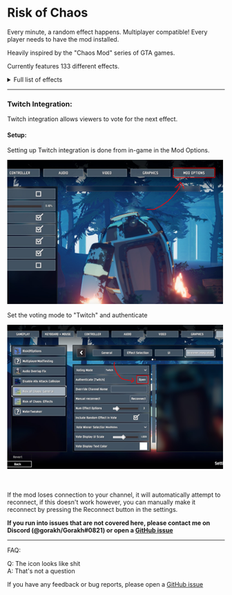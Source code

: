 # Risk of Chaos

Every minute, a random effect happens. Multiplayer compatible! Every player needs to have the mod installed.

Heavily inspired by the "Chaos Mod" series of GTA games.

Currently features 133 different effects.

<details>
	<summary>Full list of effects</summary>

* Nothing: Does absolutely nothing
* Enable Random Artifact: Enables a random artifact. Lasts until end of stage.
* Add Mountain Shrine: Adds a number of mountain shrines to the teleporter event, number of shrines added can be configured (default is 2)
* Activate Teleporter: Forcefully activates the stage teleporter
* Give Random Item: Gives all players a random item
* One Hit KO: Sets everything on the stage to 1 HP, lasts 30 seconds
* Freeze!: Freezes every character on the stage for 4 seconds
* Payday: Gives all players an amount of money equivalent to 4 large chests. (Amount can be configured)
* Increase Monster Spawns: Increases monster director credits for the rest of the current stage (+50% by default, configurable)
* Spawn Scavenger Bag: Spawns a scavenger bag near a random player
* Loose Pockets: Drops a random item from everyone's inventory every 0.9 seconds
* Meteor Shower: Activates the glowing meteorite equipment
* You and a super intelligent Lemurian...: Spawns an invincible Lemurian in a random location on the map with an infinite damage stat (instantly die if you touch it)
* Mitosis: Duplicates every character on the map
* Scrap Random Item: Turns a random scrappable item in every players inventory into the corresponding scrap
* Increase Gravity: Increases gravity by a configurable amount (default +50%), lasts until the end of the current stage
* Decrease Gravity: Decreases gravity by a configurable amount (default -50%), lasts until the end of the current stage
* Corrupt Random Item: Converts a random item in every player's inventory to the void variant
* Spawn Doppelganger: Triggers the Artifact of Vengeance event
* Potrolling: Spawns a bunch of nice pots for you to roll
* Wet Floor: Every surface is slippery. Lasts 1 stage
* Increase Chest Prices: Increases the cost of all interactables by a configurable amount (default +25%)
* Decrease Chest Prices: Decreases the cost of all interactables by a configurable amount (default -25%)
* Spawn Void Implosion: Spawns a random void implosion on every player
* Launch Everyone in Random Directions: Launches all characters in a random direction with a random force
* Voidtouch Everyone: Makes every non-player on the stage into a voidtouched elite (including allies)
* Duplicate Random Item Stack: Duplicates a random item stack for every player
* Teleport to Random Location: Teleports every player to a random location on the current stage
* Change Difficulty: Sets the current difficulty to a random one, lasts 1 stage
* Combo: Activates 2 other random effects
* Gambling Addiction: Replaces every source of loot on the map with a chance shrine
* Give Tonic Affliction: Gives all players one Tonic Affliction
* Spawn Random Boss: Spawns a random boss
* Uncorrupt Random Item: Converts all of a random item into its non-void variant
* Poverty: Converts all players' money into experience
* +5 Minutes: Adds 5 minutes to the run timer
* Trigger Random Family Event: Activates a random family event for the rest of the current stage
* Spawn Random Beacon: Spawns a random captain beacon on every player
* Orbital Bombardment: Spawns Diablo Strikes all over the map
* Benthic Transform Random Item: Upgrades the tier of 1 random item
* Kill All (Non-Boss) Enemies: Kills all non-boss enemies on the map
* Random Gravity Direction: Changes the direction of gravity
* Disable Random Skill: Disables a random skill slot, lasts 90 seconds
* Ahoy!: Spawns 3 equipment drones with a Consumed Trophy Hunter's Tricorn
* Increase Knockback: Multiplies all knockback by 3 (configurable), lasts 1 stage
* Add Random Item to Monster Inventory: Permanently adds a random item to all enemies
* Spawn Void Seed: Spawns a void seed somewhere on the map
* All Items Are Void Potentials: All dropped items become Void Potentials. The original item is always guaranteed to be an option to prevent potential softlocks. Lasts 1 stage
* Give Everyone a Random Buff: Gives every character on the map a random buff, lasts 90 seconds.
* Give Everyone a Random Debuff: Gives every character on the map a random debuff, lasts 60 seconds.
* Moon Detonation: Starts the moon escape sequence. Lasts 45 seconds (configurable)
* Spawn Random Interactable: Spawns a random interactable at every player
* Spawn Random Portal: Spawns a random portal at a random player
* Increase Proc Coefficients: Multiplies all proc coefficients by 2 (configurable)
* Guaranteed Chance Effects: All percent-chance effects are guaranteed to happen (effectively infinite luck stat on everything), lasts 30 seconds
* Increase Projectile Speed: Increases the speed of all projectiles, lasts 1 stage (+50% by default, configurable)
* Decrease Projectile Speed: Decreases the speed of all projectiles, lasts 1 stage (-50% by default, configurable)
* Spawn Random Enemy: Spawns a random enemy for every player
* Spawn Random Ally: Spawns a random ally for every player
* Steal Player Items: Steals items from every player and distributes them among enemies, damage the enemy that took items to gain them back (leaving the stage will also give all the items back)
* Reinforcements: Spawns allied survivors in drop pods around the map.
* Bouncy Projectiles: All projectiles and bullets bounce on the surface they hit. Lasts 1 stage.
* Eradicate Random Item: Permanently removes a random item from the game for the rest of the run
* Reset Player Level: Sets all players' level to 0
* -5 Minutes: Decreases the run timer by 5 minutes
* Invert Knockback: Reverses the direction of all knockback applied to characters
* +100% Fall Damage: Increases fall damage by 100% (configurable). Also makes it lethal. Lasts 1 stage.
* Disable Fall Damage: Disables all fall damage. Lasts 1 stage.
* Risk of Thunder: Spawns lightning strikes at random points on the map. Lasts 30 seconds.
* Spawn Jump Pad: Spawns a random jump pad at every player
* Superhot: Time moves when players move
* Gupscare: Spawns a Gup above every player
* Roll Credits: Starts the game credits
* Unscrap Random Item: Converts a random stack of scrap into a random item of the same tier
* Disable Procs: Disables all proc effects. Lasts 45 seconds
* Item Magnet: All pickups move towards players. Lasts 90 seconds
* Item Repulsor: All pickups move away from players. Lasts 90 seconds
* Kill All Player Allies: Kills all player allies
* No sprinting: Disables sprinting for all characters, lasts 30 seconds
* Revive Dead Characters: Revives all recently killed characters
* Lock All Chests: Locks all chests as if the teleporter has started, lasts 45 seconds
* Recruit Random Enemy: Converts a random enemy on the stage to the player team
* Adaptive Recycling: Repeatedly recycles all items on the stage, lasts 90 seconds
* Decrease Teleporter Charge Rate: Decreases charge rate for all holdout zones, lasts 1 stage
* Increase Teleporter Charge Rate: Increases charge rate for all holdout zones, lasts 1 stage
* Decrease Teleporter Radius: Decreases the radius on all holdout zones, lasts 1 stage
* Increase Teleporter Radius: Increases the radius on all holdout zones, lasts 1 stage
* Scrambled Text: Randomizes the order of letters in most text displayed in the game, lasts 120 seconds
* Sulfur Pools Experience: Fills the map with Sulfur Pods
* Disable Knockback: Disables all knockback, lasts 1 stage
* Increase Skill Cooldowns: Increases cooldown for all skills, lasts 1 stage
* Decrease Skill Cooldowns: Decreases cooldown for all skills, lasts 1 stage
* Relocate Teleporter: Moves the stage teleporter to a random position on the map
* Inventory Swap: Swaps the inventories of each player with another player. Multiplayer only.
* No Equipment Cooldowns: Removes all equipment cooldowns, lasts 60 seconds.
* Disable Equipment: Disables all equipment activation, lasts 60 seconds.
* All Items Are A Random Item: All items on the stage get turned into a random item. Essentially Artifact of Kin for items. Lasts 1 stage.
* Everything is Free: All interactables are free, lasts 30 seconds.
* Bouncy Items: Item drops will bounce on the ground before settling, lasts 90 seconds
* Increase Skill Charges: Adds 1 charge to every skill, lasts 1 stage
* Decrease Skill Charges: Removes 1 charge from every skill (cannot reduce below 1), lasts 1 stage
* Focused Teleporter Charging: Holdout zone radius decreases with charge percentage, lasts 1 stage
* No Recoil: Disables all recoil, lasts 90 seconds
* High FOV: Increases camera Field of View, lasts 90 seconds
* Low FOV: Decreases camera Field of View, lasts 45 seconds
* Flipped Camera: Flips the camera upside down, lasts 30 seconds
* Everyone Implodes on Death: Spawns a void implosion on any character death, lasts 60 seconds
* Knockback Recoil: Firing weapons pushes characters backwards, lasts 90 seconds
* Increase Effect Duration: Increases the duration of all other effects (2x by default), lasts 2 stages
* Decrease Effect Duration: Decreases the duration of all other effects (0.5x by default), lasts 2 stages
* Activate All Interactables: Interacts with most interactable objects on the stage (chests, shrines)
* Explosive Deaths: All non-players explode at low health or death, lasts 90 seconds
* Prototype Models: Replaces all character models with their hitboxes, lasts 90 seconds
* Pause: Pauses the run timer and effect activation, lasts 60 seconds
* 2x Item Drops: Doubles all dropped pickups, lasts 45 seconds
* Enable Weak Points for All Damage: Enables the weak point check from Railgunner snipe to all damage, lasts 90 seconds
* Always Sprinting: Forces all characters to constantly sprint, lasts 60 seconds
* Repeating Projectiles: All projectiles spawn an additional 5 copies after a delay, lasts 90 seconds
* Swap Health & Shield: Swaps health and shield values for all characters, lasts 60 seconds
* Cleanse Random Item: Turns a random item or equipment (lunars prioritized) from every player into a random pearl
* Splitscreen: Splits the screen into 9 copies of the game view, lasts 45 seconds
* Distant Camera: Moves the camera further away from the player, lasts 90 seconds
* No Healthbars: Hides all health bars, lasts 60 seconds
* Add Random Item Corruption Rule: Gives the "corruption" behaviour of void items to a random pair of items. Lasts for the rest of the run.
* Increase Player Level: Gives additional levels to all players (+5 by default, configurable)
* All Interactables are Cloaked: Turns all interactables into cloaked variants, lasts 90 seconds
* Consume Random Item: Turns a random consumable item from every player into its consumed variant
* Repair Random Item: Turns a random consumed item from every player into its regular variant
* Grenade Bullets: All attacks are replaced with grenades, lasts 90 seconds
* Enable Backstabs for All Damage: Enables Bandit's backstab passive for all damage, lasts 90 seconds
* Spawn Fake Teleporter: Spawns a fake teleporter somewhere on the stage.
* End All Active Effects: Ends all currently active effects.
* Disable Revives: Disables all means of reviving, lasts 1 stage.
</details>

<hr>

### Twitch Integration:

Twitch integration allows viewers to vote for the next effect.

#### Setup:

Setting up Twitch integration is done from in-game in the Mod Options.

<img src="https://raw.githubusercontent.com/Goorakh/RiskOfChaos/master/Thunderstore/Readme_TwitchSetup_1.png" alt="setup instructions 1" width=500 />

Set the voting mode to "Twitch" and authenticate

<img src="https://raw.githubusercontent.com/Goorakh/RiskOfChaos/master/Thunderstore/Readme_TwitchSetup_2.png" alt="setup instructions 2" width=500 />

<br>
<br>
<br>

If the mod loses connection to your channel, it will automatically attempt to reconnect, if this doesn't work however, you can manually make it reconnect by pressing the Reconnect button in the settings.

**If you run into issues that are not covered here, please contact me on Discord (@gorakh/Gorakh#0821) or open a [GitHub issue](https://github.com/Goorakh/RiskOfChaos/issues/new)**

<hr>

FAQ:

Q: The icon looks like shit<br/>
A: That's not a question

If you have any feedback or bug reports, please open a [GitHub issue](https://github.com/Goorakh/RiskOfChaos/issues/new)
